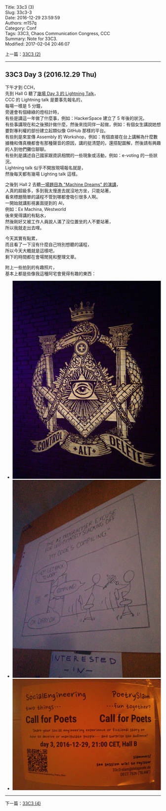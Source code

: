 Title: 33c3 (3)  
Slug: 33c3-3  
Date: 2016-12-29 23:59:59  
Authors: m157q  
Category: Conf  
Tags: 33C3, Chaos Communication Congress, CCC  
Summary: Note for 33C3.  
Modified: 2017-02-04 20:46:07  
  
  
上一篇：[33C3 (2)](/posts/2016/12/28/33c3-2)  
  
---  
  
## 33C3 Day 3 (2016.12.29 Thu)  
  
下午才到 CCH，  
先到 Hall G 聽了[幾場 Day 3 的 Lightning Talk](https://media.ccc.de/v/33c3-8088-lightning_talks_day_3)，  
CCC 的 Lightning talk 是要事先報名的，  
每場一樣是 5 分鐘，  
旁邊會有個綠綠的燈柱計時，  
有些是講這一年做了什麼事，例如：HackerSpace 建立了 5 年後的狀況。  
有些事講現在和之後預計做什麼，然後來找同伴一起做，例如：有個女生講說她想要對專利權的部份建立起類似像 GitHub 那樣的平台。  
有些則是來宣傳 Assembly 的 Workshop，例如：有個直接在台上講解為什麼數據機和傳真機都會有那種聲音的原因，講的挺清楚的，還搭配圖解，然後請有興趣的人到他們攤位聊聊。  
有些則是講述自己國家跟資訊相關的一些現象或活動，例如：e-voting 的一些狀況。  
Lightning talk 似乎不開放現場報名就是，  
然後每天都有幾場 Lighting talk 這樣。  
  
之後到 Hall 2 去聽[一場題目為 "Machine Dreams" 的演講](https://media.ccc.de/v/33c3-8369-machine_dreams)，  
人真的超級多，多到我太慢進去就沒地方坐，只能站著，  
看來標題簡單的議程不管到哪都會吸引很多人啊。  
一開始就講影視裏面提到的 AI，  
例如：Ex Machina, Westworld  
後來覺得講的有點水，  
然後剛好又被工作人員說人滿了沒位置坐的人不要站著，  
所以我就走出去哩。  
  
今天其實有點累，  
而且看了一下沒有什麼自己特別想聽的議程，  
所以今天大概就是這樣吧，  
剩下的時間都在會場閒晃和整理文章。  
  
附上一些拍到的有趣照片，  
基本上都是些像我這種阿宅會覺得有趣的東西：  
  
+ ![Control Alt Delete](/files/33c3/control-alt-delete.jpg)  
+ ![xkcd](/files/33c3/xkcd.jpg)  
+ ![Social Engineering](/files/33c3/social-engineering.jpg)  
  
---  
  
下一篇：[33C3 (4)](/posts/2016/12/30/33c3-4)  
